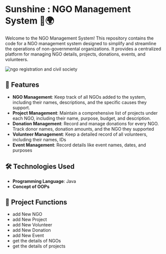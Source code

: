  # Sunshine : NGO Management System 🤝🌍

 Welcome to the NGO Management System! This repository contains the code for a NGO management 
 system designed to simplify and streamline the operations of non-governmental organizations. It 
 provides a centralized platform for managing NGO details, projects, donations, events, and 
 volunteers.

![ngo registration and civil society](https://github.com/user-attachments/assets/139d9dcc-1ff3-4156-8e20-3ad453f67897)

## 🚀 Features
- **NGO Management**: Keep track of all NGOs added to the system, including their names, descriptions, and the specific causes they support.
- **Project Management**: Maintain a comprehensive list of projects under each NGO, including their name, purpose, budget, and description.
- **Donation Management**: Record and manage donations for every NGO. Track donor names, donation amounts, and the NGO they supported
- **Volunteer Management**: Keep a detailed record of all volunteers, including their names, IDs
- **Event Management**: Record details like event names, dates, and purposes

## 🛠️ Technologies Used
- **Programming Language**: Java
- **Concept of OOPs**

## 📂 Project Functions
- add New NGO
- add New Project
- add New Volunteer
- add New Donation
- add New Event
- get the details of NGOs
- get the details of projects
